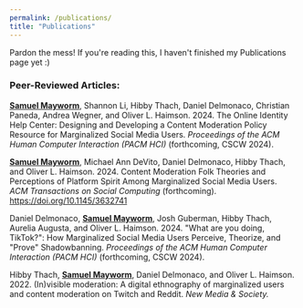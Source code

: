 ```yaml
---
permalink: /publications/
title: "Publications"
---
```


Pardon the mess! If you're reading this, I haven't finished my Publications page yet :) 

### Peer-Reviewed Articles:

<b><u>Samuel Mayworm</u></b>, Shannon Li, Hibby Thach, Daniel Delmonaco, Christian Paneda, Andrea Wegner, and Oliver L. Haimson. 2024. The Online Identity Help Center: Designing and Developing a Content Moderation Policy Resource for Marginalized Social Media Users. <i>Proceedings of the ACM Human Computer Interaction (PACM HCI)</i> (forthcoming, CSCW 2024).

<b><u>Samuel Mayworm</u></b>, Michael Ann DeVito, Daniel Delmonaco, Hibby Thach, and Oliver L. Haimson. 2024. Content Moderation Folk Theories and Perceptions of Platform Spirit Among Marginalized Social Media Users. <i>ACM Transactions on Social Computing</i> (forthcoming). https://doi.org/10.1145/3632741

Daniel Delmonaco, <b><u>Samuel Mayworm</u></b>, Josh Guberman, Hibby Thach, Aurelia Augusta, and Oliver L. Haimson. 2024. "What are you doing, TikTok?": How Marginalized Social Media Users Perceive, Theorize, and "Prove" Shadowbanning. <i>Proceedings of the ACM Human Computer Interaction (PACM HCI)</i> (forthcoming, CSCW 2024).

Hibby Thach, <b><u>Samuel Mayworm</u></b>, Daniel Delmonaco, and Oliver L. Haimson. 2022. (In)visible moderation: A digital ethnography of marginalized users and content moderation on Twitch and Reddit. <i>New Media & Society.</i>
